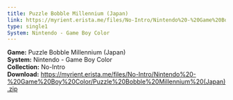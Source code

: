 ```yaml
---
title: Puzzle Bobble Millennium (Japan)
link: https://myrient.erista.me/files/No-Intro/Nintendo%20-%20Game%20Boy%20Color/Puzzle%20Bobble%20Millennium%20(Japan).zip
type: single1
System: Nintendo - Game Boy Color
---
```

<b>Game:</b> Puzzle Bobble Millennium (Japan)<br>
<b>System:</b> Nintendo - Game Boy Color<br>
<b>Collection:</b> No-Intro<br>
<b>Download:</b> https://myrient.erista.me/files/No-Intro/Nintendo%20-%20Game%20Boy%20Color/Puzzle%20Bobble%20Millennium%20(Japan).zip
